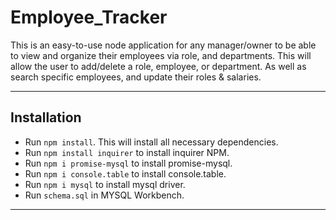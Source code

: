 # Employee_Tracker

This is an easy-to-use node application for any manager/owner to be able to view and organize their employees via role, and departments. This will allow the user to add/delete a role, employee, or department. As well as search specific employees, and update their roles & salaries. 

---

## Installation

* Run `npm install`. This will install all necessary dependencies.
* Run `npm install inquirer` to install inquirer NPM.
* Run `npm i promise-mysql` to install promise-mysql.
* Run `npm i console.table` to install console.table.
* Run `npm i mysql` to install mysql driver.
* Run `schema.sql` in MYSQL Workbench.

---

